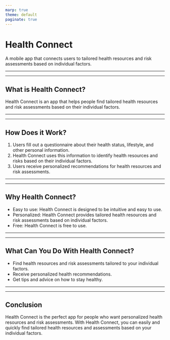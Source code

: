 ```yaml
---
marp: true
theme: default
paginate: true
---
```

# **Health Connect**
A mobile app that connects users to tailored health resources and risk assessments based on individual factors.

---

---
## **What is Health Connect?**
Health Connect is an app that helps people find tailored health resources and risk assessments based on their individual factors. 

---

---
## **How Does it Work?**
1. Users fill out a questionnaire about their health status, lifestyle, and other personal information. 
2. Health Connect uses this information to identify health resources and risks based on their individual factors. 
3. Users receive personalized recommendations for health resources and risk assessments. 

---

---
## **Why Health Connect?**
- Easy to use: Health Connect is designed to be intuitive and easy to use. 
- Personalized: Health Connect provides tailored health resources and risk assessments based on individual factors. 
- Free: Health Connect is free to use. 

---

---
## **What Can You Do With Health Connect?**
- Find health resources and risk assessments tailored to your individual factors. 
- Receive personalized health recommendations. 
- Get tips and advice on how to stay healthy. 

---

---
## **Conclusion**
Health Connect is the perfect app for people who want personalized health resources and risk assessments. With Health Connect, you can easily and quickly find tailored health resources and assessments based on your individual factors.
  
